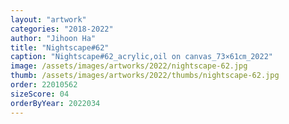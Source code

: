 ```yaml
---
layout: "artwork"
categories: "2018-2022"
author: "Jihoon Ha"
title: "Nightscape#62"
caption: "Nightscape#62_acrylic,oil on canvas_73×61㎝_2022"
image: /assets/images/artworks/2022/nightscape-62.jpg
thumb: /assets/images/artworks/2022/thumbs/nightscape-62.jpg
order: 22010562
sizeScore: 04
orderByYear: 2022034
---
```

